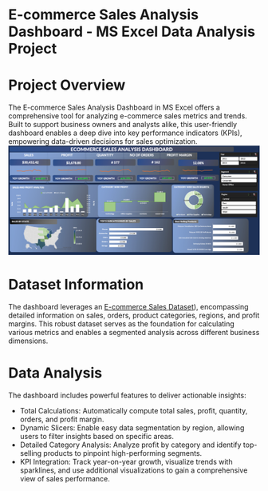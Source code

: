 # E-commerce Sales Analysis Dashboard - MS Excel Data Analysis Project

# Project Overview
The E-commerce Sales Analysis Dashboard in MS Excel offers a comprehensive tool for analyzing e-commerce sales metrics and trends. Built to support business owners and analysts alike, this user-friendly dashboard enables a deep dive into key performance indicators (KPIs), empowering data-driven decisions for sales optimization.
![Dashboard](images/Dashboard.png)

# Dataset Information
The dashboard leverages an [E-commerce Sales Dataset](https://github.com/oanhnguyen98/Data-Analytics-and-Visualization-Projects/blob/main/E-commerce%20Sales%20Analysis%20Dashboard%20(MS%20Excel)/Data.xlsx)), encompassing detailed information on sales, orders, product categories, regions, and profit margins. This robust dataset serves as the foundation for calculating various metrics and enables a segmented analysis across different business dimensions.

# Data Analysis
The dashboard includes powerful features to deliver actionable insights:

- Total Calculations: Automatically compute total sales, profit, quantity, orders, and profit margin.
- Dynamic Slicers: Enable easy data segmentation by region, allowing users to filter insights based on specific areas.
- Detailed Category Analysis: Analyze profit by category and identify top-selling products to pinpoint high-performing segments.
- KPI Integration: Track year-on-year growth, visualize trends with sparklines, and use additional visualizations to gain a comprehensive view of sales performance.
